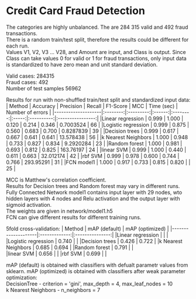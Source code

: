# Credit Card Fraud Detection

The categories are highly unbalanced. The are 284 315 valid and 492 fraud transactions.  
There is a random train/test split, therefore the results could be different for each run.  
Values V1, V2, V3 ... V28, and Amount are input, and Class is output. Since Class can take values 0 for valid or 1 for fraud transactions, only input data is standardized to have zero mean and unit standard deviation.  

Valid cases: 284315  
Fraud cases: 492  
Number of test samples 56962  


Results for run with non-shuffled train/test split and standardized input data:
| Method             | Accuracy | Precision | Recall | F1-Score | MCC   | Time (sec) | Number of errors |
|--------------------|:--------:|:---------:|:------:|:--------:|:-----:|:----------:|:----------------:|
|Linear regression   | 0.999    | 1.000     | 0.120  | 0.214    | 0.346 | 0.7003524  | 66               |
|Logistic regression | 0.999    | 0.875     | 0.560  | 0.683    | 0.700 | 0.8287839  | 39               |
|Decision trees      | 0.999    | 0.617     | 0.667  | 0.641    | 0.641 | 13.578438  | 56               |
|k Nearest Neighbors | 1.000    | 0.948     | 0.733  | 0.827    | 0.834 | 9.2920284  | 23               |
|Random forest       | 1.000    | 0.981     | 0.693  | 0.812    | 0.825 | 163.76197  | 24               |
|linear SVM          | 0.999    | 1.000     | 0.440  | 0.611    | 0.663 | 32.012174  | 42               |
|rbf SVM             | 0.999    | 0.978     | 0.600  | 0.744    | 0.766 | 293.95291  | 31               |
|FCN model1          | 1.000    | 0.917     | 0.733  | 0.815    | 0.820 |            | 25               |

MCC is Matthew's correlation coefficient.  
Results for Decision trees and Random forest may vary in different runs.  
Fully Connected Network model1 contains input layer with 29 nodes, wto hidden layers with 4 nodes and Relu activation and the output
layer with sigmoid activation.  
The weights are given in network/model1.h5  
FCN can give different results for different training runs.  


5fold cross-validation:
| Method             | mAP (default) | mAP (optimized) |
|--------------------|:-------------:|:---------------:|
|Linear regression   |               |                 |   
|Logistic regression | 0.740         |                 |
|Decision trees      | 0.426         | 0.722           |
|k Nearest Neighbors | 0.685         | 0.694           |
|Random forest       | 0.791         |                 |   
|linear SVM          | 0.656         |                 | 
|rbf SVM             | 0.699         |                 | 

mAP (default) is obtained with classifiers with defualt parametr values from sklearn.
mAP (optimized) is obtained with classifiers after weak parameter optimization:  
DecisionTree - criterion = 'gini', max_depth = 4, max_leaf_nodes = 10   
k Nearest Neighbors - n_neighbors = 7  
